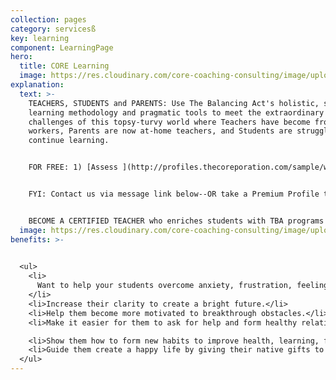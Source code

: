 ```yaml
---
collection: pages
category: servicesß
key: learning
component: LearningPage
hero:
  title: CORE Learning
  image: https://res.cloudinary.com/core-coaching-consulting/image/upload/v1596493058/pexels-pixabay-161154_uftaqi.jpg
explanation:
  text: >-
    TEACHERS, STUDENTS and PARENTS: Use The Balancing Act's holistic, systemic
    learning methodology and pragmatic tools to meet the extraordinary
    challenges of this topsy-turvy world where Teachers have become front-line
    workers, Parents are now at-home teachers, and Students are struggling to
    continue learning. 


    FOR FREE: 1) [Assess ](http://profiles.thecoreporation.com/sample/welcome)your major stress strength & weakness; 2) Special Learning report; 3) SOS: Switch Off Stress App; 4) Videos.  


    FYI: Contact us via message link below--OR take a Premium Profile to get a full report on your personal strengths and weaknesses...Attend one of our excellent seminars (Productivity, Stress, Prospering, a Leading Your Life and Work seminar or the 3-month implementation program). See descriptions on home page.


    BECOME A CERTIFIED TEACHER who enriches students with TBA programs such as The Compass Course. Send us a Message to find out more.
  image: https://res.cloudinary.com/core-coaching-consulting/image/upload/v1600804117/abdelkader-ft-CcZzQcYGYC4-unsplash_jvaahu.jpg
benefits: >-
  

  <ul>
    <li>
      Want to help your students overcome anxiety, frustration, feeling stuck.
    </li>
    <li>Increase their clarity to create a bright future.</li>
    <li>Help them become more motivated to breakthrough obstacles.</li>
    <li>Make it easier for them to ask for help and form healthy relationships.</li>

    <li>Show them how to form new habits to improve health, learning, finances.</li>
    <li>Guide them create a happy life by giving their native gifts to the world.</li>
  </ul>
---
```

